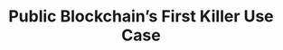 ---
layout: post
title: Public Blockchain’s First Killer Use Case
category: blog
social: medium
link: https://medium.com/@AppBlockchain_/public-blockchains-first-killer-use-case-9dcc27c62207
headline: For a few years people have been speculating whether public blockchains might become platforms of choice for money and payments. Although some payment use cases and solutions have emerged, especially around FX, public blockchain technology is often dismissed due to scalability issues, obvious lack of regulation, and a lack of general public adoption — in other words, it was still missing the killer use case.
---